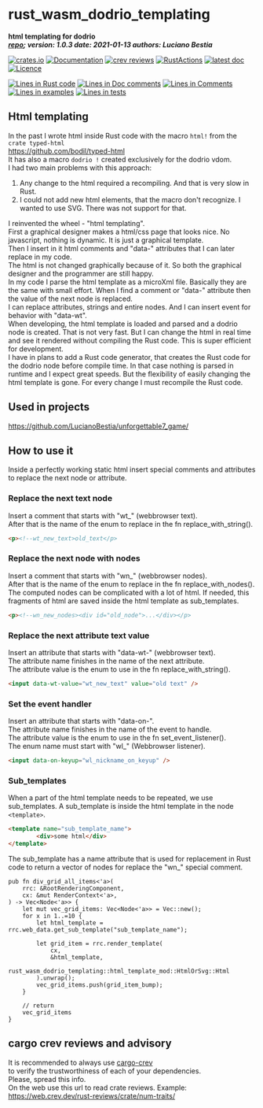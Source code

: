 [comment]: # (lmake_md_to_doc_comments segment start A)

# rust_wasm_dodrio_templating

[comment]: # (lmake_cargo_toml_to_md start)

**html templating for dodrio**  
***[repo](https://github.com/LucianoBestia/rust_wasm_dodrio_templating); version: 1.0.3  date: 2021-01-13 authors: Luciano Bestia***  

[comment]: # (lmake_cargo_toml_to_md end)

 [![crates.io](https://meritbadge.herokuapp.com/rust_wasm_dodrio_templating)](https://crates.io/crates/rust_wasm_dodrio_templating) [![Documentation](https://docs.rs/rust_wasm_dodrio_templating/badge.svg)](https://docs.rs/rust_wasm_dodrio_templating/) [![crev reviews](https://web.crev.dev/rust-reviews/badge/crev_count/rust_wasm_dodrio_templating.svg)](https://web.crev.dev/rust-reviews/crate/rust_wasm_dodrio_templating/) [![RustActions](https://github.com/LucianoBestia/rust_wasm_dodrio_templating/workflows/rust/badge.svg)](https://github.com/LucianoBestia/rust_wasm_dodrio_templating/) [![latest doc](https://img.shields.io/badge/latest_docs-GitHub-orange.svg)](https://lucianobestia.github.io/rust_wasm_dodrio_templating/rust_wasm_dodrio_templating/index.html) [![Licence](https://img.shields.io/badge/license-MIT-blue.svg)](https://github.com/LucianoBestia/rust_wasm_dodrio_templating/blob/master/LICENSE)

[comment]: # (lmake_lines_of_code start)
[![Lines in Rust code](https://img.shields.io/badge/Lines_in_Rust-261-green.svg)](https://github.com/LucianoBestia/rust_wasm_dodrio_templating/)
[![Lines in Doc comments](https://img.shields.io/badge/Lines_in_Doc_comments-145-blue.svg)](https://github.com/LucianoBestia/rust_wasm_dodrio_templating/)
[![Lines in Comments](https://img.shields.io/badge/Lines_in_comments-51-purple.svg)](https://github.com/LucianoBestia/rust_wasm_dodrio_templating/)
[![Lines in examples](https://img.shields.io/badge/Lines_in_examples-0-yellow.svg)](https://github.com/LucianoBestia/rust_wasm_dodrio_templating/)
[![Lines in tests](https://img.shields.io/badge/Lines_in_tests-0-orange.svg)](https://github.com/LucianoBestia/rust_wasm_dodrio_templating/)

[comment]: # (lmake_lines_of_code end)

## Html templating

In the past I wrote html inside Rust code with the macro `html!` from the `crate typed-html`  
<https://github.com/bodil/typed-html>  
It has also a macro `dodrio !` created exclusively for the dodrio vdom.  
I had two main problems with this approach:  

1. Any change to the html required a recompiling. And that is very slow in Rust.  
2. I could not add new html elements, that the macro don't recognize. I wanted to use SVG. There was not support for that.  

I reinvented the wheel - "html templating".  
First a graphical designer makes a html/css page that looks nice. No javascript, nothing is dynamic. It is just a graphical template.  
Then I insert in it html comments and "data-" attributes that I can later replace in my code.  
The html is not changed graphically because of it. So both the graphical designer and the programmer are still happy.  
In my code I parse the html template as a microXml file. Basically they are the same with small effort. When I find a comment or "data-" attribute then the value of the next node is replaced.  
I can replace attributes, strings and entire nodes. And I can insert event for behavior with "data-wt".  
When developing, the html template is loaded and parsed and a dodrio node is created. That is not very fast. But I can change the html in real time and see it rendered without compiling the Rust code. This is super efficient for development.  
I have in plans to add a Rust code generator, that creates the Rust code for the dodrio node before compile time. In that case nothing is parsed in runtime and I expect great speeds. But the flexibility of easily changing the html template is gone. For every change I must recompile the Rust code.  

## Used in projects

<https://github.com/LucianoBestia/unforgettable7_game/>  

## How to use it

Inside a perfectly working static html insert special comments and attributes to replace the next node or attribute.  

### Replace the next text node  

Insert a comment that starts with "wt_" (webbrowser text).  
After that is the name of the enum to replace in the fn replace_with_string().  

```html
<p><!--wt_new_text>old_text</p>
```

### Replace the next node with nodes  

Insert a comment that starts with "wn_" (webbrowser nodes).  
After that is the name of the enum to replace in the fn replace_with_nodes().  
The computed nodes can be complicated with a lot of html. If needed, this fragments of html are saved inside the html template as sub_templates.  

```html
<p><!--wn_new_nodes><div id="old_node">...</div></p>
```

### Replace the next attribute text value  

Insert an attribute that starts with "data-wt-" (webbrowser text).  
The attribute name finishes in the name of the next attribute.  
The attribute value is the enum to use in the fn replace_with_string().  

```html
<input data-wt-value="wt_new_text" value="old text" />
```

### Set the event handler  

Insert an attribute that starts with "data-on-".  
The attribute name finishes in the name of the event to handle.  
The attribute value is the enum to use in the fn set_event_listener().  
The enum name must start with "wl_" (Webbrowser listener).

```html
<input data-on-keyup="wl_nickname_on_keyup" />
```

### Sub_templates

When a part of the html template needs to be repeated, we use sub_templates.
A sub_template is inside the html template in the node `<template>`.  

```html
<template name="sub_template_name">
        <div>some html</div>
</template>
```

The sub_template has a name attribute that is used for replacement in Rust code to return a vector of nodes for replace the "wn_" special comment.  

```ignore
pub fn div_grid_all_items<'a>(
    rrc: &RootRenderingComponent,
    cx: &mut RenderContext<'a>,
) -> Vec<Node<'a>> {
    let mut vec_grid_items: Vec<Node<'a>> = Vec::new();
    for x in 1..=10 {
        let html_template = rrc.web_data.get_sub_template("sub_template_name");

        let grid_item = rrc.render_template(
            cx,
            &html_template,
            rust_wasm_dodrio_templating::html_template_mod::HtmlOrSvg::Html
        ).unwrap();
        vec_grid_items.push(grid_item_bump);
    }

    // return
    vec_grid_items
}
```

## cargo crev reviews and advisory

It is recommended to always use [cargo-crev](https://github.com/crev-dev/cargo-crev)  
to verify the trustworthiness of each of your dependencies.  
Please, spread this info.  
On the web use this url to read crate reviews. Example:  
<https://web.crev.dev/rust-reviews/crate/num-traits/>  

[comment]: # (lmake_md_to_doc_comments segment end A)
